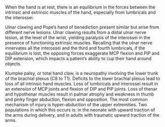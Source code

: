 When the hand is at rest, there is an equilibrium in the forces between the intrinsic and extrinsic muscles of the hand, especially from lumbricals and the interossei.

Ulnar clawing and Pope’s hand of benediction present similar but arise from different nerve lesions. Ulnar clawing results from a distal ulnar nerve lesion, at the level of the wrist, yielding paralysis of the interossei in the presence of functioning extrinsic muscles. Recalling that the ulnar nerve innervates all the interossei and the third and fourth lumbricals, if the equilibrium is lost, the opposing forces exaggerate MCP flexion and PIP and DIP extension, which impacts a patient’s ability to cup their hand around objects.

Klumpke palsy, or total hand claw, is a neuropathy involving the lower trunk of the brachial plexus (C8 to T1). Deficits to the lower brachial plexus lead to loss of all intrinsic hand muscles. Loss of lumbricals and interossei result in an extension of MCP joints and flexion of DIP and PIP joints. Loss of thenar and hypothenar muscles result in palmar atrophy and weakness in thumb and pinky finger abduction, flexion and opposition. The most common mechanism of injury is hyper-abduction of the upper extremities. Two populations in which this occurs is: in the neonate with upward traction of the arms during delivery, and in adults with traumatic upward traction of the arms.